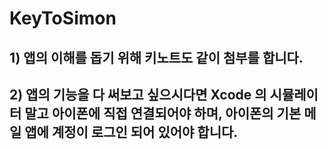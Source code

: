 # KeyToSimon

## 1) 앱의 이해를 돕기 위해 키노트도 같이 첨부를 합니다.

## 2) 앱의 기능을 다 써보고 싶으시다면 Xcode 의 시뮬레이터 말고 아이폰에 직접 연결되어야 하며, 아이폰의 기본 메일 앱에 계정이 로그인 되어 있어야 합니다.

